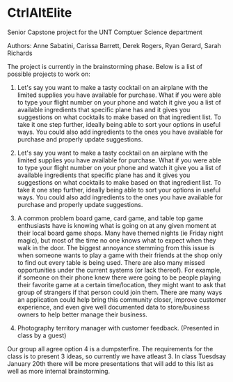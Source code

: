 # CtrlAltElite
Senior Capstone project for the UNT Comptuer Science department

Authors: Anne Sabatini, Carissa Barrett, Derek Rogers, Ryan Gerard, Sarah Richards

The project is currently in the brainstorming phase. Below is a list of possible projects to work on:

1. Let's say you want to make a tasty cocktail on an airplane with the limited supplies you have available for purchase. What if you were able to type your flight number on your phone and watch it give you a list of available ingredients that specific plane has and it gives you suggestions on what cocktails to make based on that ingredient list. To take it one step further, ideally being able to sort your options in useful ways. You could also add ingredients to the ones you have available for purchase and properly update suggestions.

2. Let's say you want to make a tasty cocktail on an airplane with the limited supplies you have available for purchase. What if you were able to type your flight number on your phone and watch it give you a list of available ingredients that specific plane has and it gives you suggestions on what cocktails to make based on that ingredient list. To take it one step further, ideally being able to sort your options in useful ways. You could also add ingredients to the ones you have available for purchase and properly update suggestions.

3. A common problem board game, card game, and table top game enthusiasts have is knowing what is going on at any given moment at their local board game shops. Many have themed nights (ie Friday night magic), but most of the time no one knows what to expect when they walk in the door. The biggest annoyance stemming from this issue is when someone wants to play a game with their friends at the shop only to find out every table is being used. There are also many missed opportunities under the current systems (or lack thereof). For example, if someone on their phone knew there were going to be people playing their favorite game at a certain time/location, they might want to ask that group of strangers if that person could join them. There are many ways an application could help bring this community closer, improve customer experience, and even give well documented data to store/business owners to help better manage their business. 

4. Photography territory manager with customer feedback. (Presented in class by a guest)

Our group all agree option 4 is a dumpsterfire. The requirements for the class is to present 3 ideas,
so currently we have atleast 3. In class Tuesdsay January 20th there will be more presentations that will
add to this list as well as more internal brainstorming.


